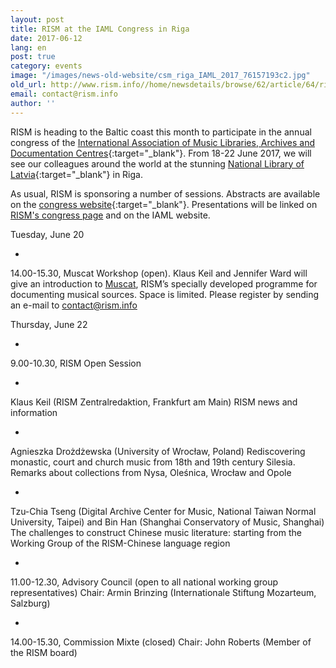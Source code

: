 ```yaml
---
layout: post
title: RISM at the IAML Congress in Riga
date: 2017-06-12
lang: en
post: true
category: events
image: "/images/news-old-website/csm_riga_IAML_2017_76157193c2.jpg"
old_url: http://www.rism.info//home/newsdetails/browse/62/article/64/rism-at-the-iaml-congress-in-riga.html
email: contact@rism.info
author: ''
---
```



RISM is heading to the Baltic coast this month to participate in the annual congress of the [International Association of Music Libraries, Archives and Documentation Centres](http://www.iaml.info/congresses/2017-riga){:target="_blank"}. From 18-22 June 2017, we will see our colleagues around the world at the stunning [National Library of Latvia](http://lnb.lv/en){:target="_blank"} in Riga.

As usual, RISM is sponsoring a number of sessions. Abstracts are available on the [congress website](https://iaml2017.lnb.lv/programme/abstracts/){:target="_blank"}. Presentations will be linked on [RISM's congress page](/publications/iaml-congresses/2017.html) and on the IAML website.


Tuesday, June 20

-

14.00-15.30, Muscat Workshop (open). Klaus Keil and Jennifer Ward will give an introduction to [Muscat](/community/muscat.html), RISM’s specially developed programme for documenting musical sources.
Space is limited. Please register by sending an e-mail to [contact@rism.info](mailto:contact@rism.info)

Thursday, June 22

-

9.00-10.30, RISM Open Session

-

Klaus Keil (RISM Zentralredaktion, Frankfurt am Main)
RISM news and information

-

Agnieszka Drożdżewska (University of Wrocław, Poland)
Rediscovering monastic, court and church music from 18th and 19th century Silesia. Remarks about collections from Nysa, Oleśnica, Wrocław and Opole

-

Tzu-Chia Tseng (Digital Archive Center for Music, National Taiwan Normal University, Taipei) and Bin Han (Shanghai Conservatory of Music, Shanghai)
The challenges to construct Chinese music literature: starting from the Working Group of the RISM-Chinese language region

-

11.00-12.30, Advisory Council (open to all national working group representatives)
Chair: Armin Brinzing (Internationale Stiftung Mozarteum, Salzburg)

-

14.00-15.30, Commission Mixte (closed)
Chair: John Roberts (Member of the RISM board)



<script type="text/javascript">var switchTo5x=true;</script><script type="text/javascript" src="http://w.sharethis.com/button/buttons.js"></script><script type="text/javascript">stLight.options({publisher: "9b601438-1ce1-49d8-bfd7-9cff5df54c17", doNotHash: false, doNotCopy: false, hashAddressBar: false});</script>